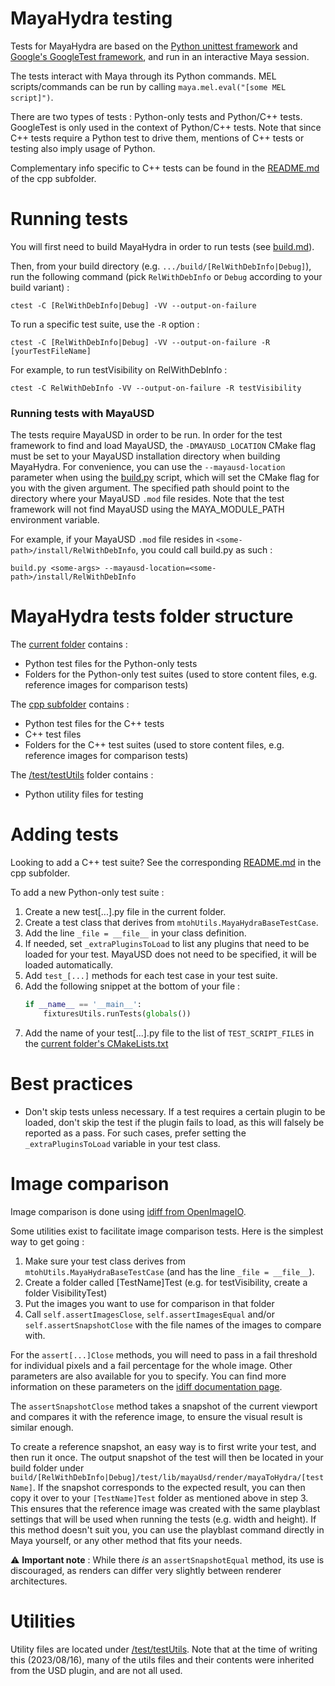 # MayaHydra testing

Tests for MayaHydra are based on the [Python unittest framework](https://docs.python.org/3/library/unittest.html) and [Google's GoogleTest framework](https://google.github.io/googletest/), and run in an interactive Maya session.

The tests interact with Maya through its Python commands. MEL scripts/commands can be run by calling `maya.mel.eval("[some MEL script]")`.

There are two types of tests : Python-only tests and Python/C++ tests. GoogleTest is only used in the context of Python/C++ tests. Note that since C++ tests require a Python test to drive them, mentions of C++ tests or testing also imply usage of Python.

Complementary info specific to C++ tests can be found in the [README.md](./cpp/README.md) of the cpp subfolder.

# Running tests

You will first need to build MayaHydra in order to run tests (see [build.md](../../../../../doc/build.md)).

Then, from your build directory (e.g. `.../build/[RelWithDebInfo|Debug]`), run the following command (pick `RelWithDebInfo` or `Debug` according to your build variant) : 

```ctest -C [RelWithDebInfo|Debug] -VV --output-on-failure```

To run a specific test suite, use the `-R` option :

```ctest -C [RelWithDebInfo|Debug] -VV --output-on-failure -R [yourTestFileName]```

For example, to run testVisibility on RelWithDebInfo :

```ctest -C RelWithDebInfo -VV --output-on-failure -R testVisibility```

### Running tests with MayaUSD

The tests require MayaUSD in order to be run. In order for the test framework to find and load MayaUSD, the `-DMAYAUSD_LOCATION` CMake flag must be set to your MayaUSD installation directory when building MayaHydra. For convenience, you can use the `--mayausd-location` parameter when using the [build.py](../../../../../build.py) script, which will set the CMake flag for you with the given argument. The specified path should point to the directory where your MayaUSD `.mod` file resides. Note that the test framework will not find MayaUSD using the MAYA_MODULE_PATH environment variable.

For example, if your MayaUSD `.mod` file resides in `<some-path>/install/RelWithDebInfo`, you could call build.py as such :

```build.py <some-args> --mayausd-location=<some-path>/install/RelWithDebInfo```


# MayaHydra tests folder structure

The [current folder](./) contains :
- Python test files for the Python-only tests
- Folders for the Python-only test suites (used to store content files, e.g. reference images for comparison tests)

The [cpp subfolder](./cpp) contains : 
- Python test files for the C++ tests
- C++ test files
- Folders for the C++ test suites (used to store content files, e.g. reference images for comparison tests)

The [/test/testUtils](../../../../testUtils/) folder contains :
- Python utility files for testing

# Adding tests

Looking to add a C++ test suite? See the corresponding [README.md](./cpp/README.md) in the cpp subfolder.

To add a new Python-only test suite : 

1. Create a new test[...].py file in the current folder.
2. Create a test class that derives from `mtohUtils.MayaHydraBaseTestCase`.
3. Add the line `_file = __file__` in your class definition.
4. If needed, set `_extraPluginsToLoad` to list any plugins that need to be loaded for your test. MayaUSD does not need to be specified, it will be loaded automatically.
5. Add `test_[...]` methods for each test case in your test suite.
6. Add the following snippet at the bottom of your file :
    ```python
    if __name__ == '__main__':
        fixturesUtils.runTests(globals())
    ```
7. Add the name of your test[...].py file to the list of `TEST_SCRIPT_FILES` in the [current folder's CMakeLists.txt](./CMakeLists.txt)

# Best practices
- Don't skip tests unless necessary. If a test requires a certain plugin to be loaded, don't skip the test if the plugin fails to load, as this will falsely be reported as a pass. For such cases, prefer setting the `_extraPluginsToLoad` variable in your test class.

# Image comparison

Image comparison is done using [idiff from OpenImageIO](https://openimageio.readthedocs.io/en/latest/idiff.html).

Some utilities exist to facilitate image comparison tests. Here is the simplest way to get going : 
1. Make sure your test class derives from `mtohUtils.MayaHydraBaseTestCase` (and has the line `_file = __file__`).
2. Create a folder called [TestName]Test (e.g. for testVisibility, create a folder VisibilityTest)
3. Put the images you want to use for comparison in that folder
4. Call `self.assertImagesClose`, `self.assertImagesEqual` and/or `self.assertSnapshotClose` with the file names of the images to compare with.

For the `assert[...]Close` methods, you will need to pass in a fail threshold for individual pixels and a fail percentage for the whole image. Other parameters are also available for you to specify. You can find more information on these parameters on the [idiff documentation page](https://openimageio.readthedocs.io/en/latest/idiff.html).

The `assertSnapshotClose` method takes a snapshot of the current viewport and compares it with the reference image, to ensure the visual result is similar enough.

To create a reference snapshot, an easy way is to first write your test, and then run it once. The output snapshot of the test will then be located in your build folder under `build/[RelWithDebInfo|Debug]/test/lib/mayaUsd/render/mayaToHydra/[testName]`. If the snapshot corresponds to the expected result, you can then copy it over to your `[TestName]Test` folder as mentioned above in step 3. This ensures that the reference image was created with the same playblast settings that will be used when running the tests (e.g. width and height). If this method doesn't suit you, you can use the playblast command directly in Maya yourself, or any other method that fits your needs.

:warning: **Important note** : While there *is* an `assertSnapshotEqual` method, its use is discouraged, as renders can differ very slightly between renderer architectures.

# Utilities

Utility files are located under [/test/testUtils](../../../../testUtils/). Note that at the time of writing this (2023/08/16), many of the utils files and their contents were inherited from the USD plugin, and are not all used.
